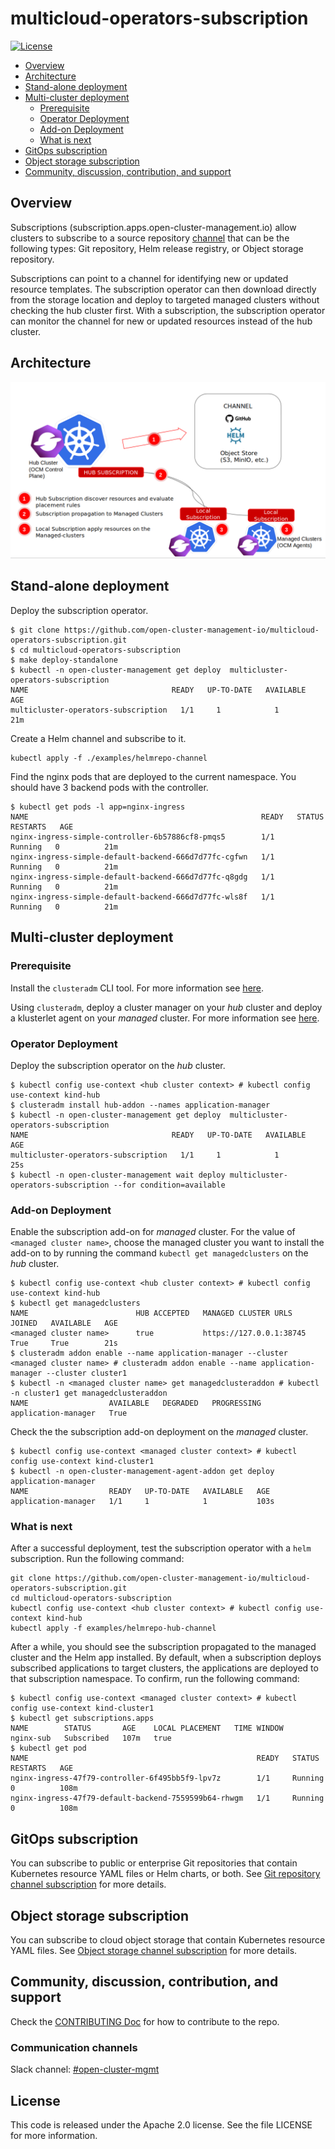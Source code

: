 # multicloud-operators-subscription

[![License](https://img.shields.io/:license-apache-blue.svg)](http://www.apache.org/licenses/LICENSE-2.0.html)

- [Overview](#overview)
- [Architecture](#architecture)
- [Stand-alone deployment](#stand-alone-deployment)
- [Multi-cluster deployment](#multi-cluster-deployment)
    - [Prerequisite](#prerequisite)
    - [Operator Deployment](#operator-deployment)
    - [Add-on Deployment](#add-on-deployment)
    - [What is next](#what-is-next)
- [GitOps subscription](#gitops-subscription)
- [Object storage subscription](#object-storage-subscription)
- [Community, discussion, contribution, and support](#community,-discussion,-contribution,-and-support)

## Overview

Subscriptions (subscription.apps.open-cluster-management.io) allow clusters to subscribe to a source repository [channel](https://github.com/open-cluster-management-io/multicloud-operators-channel) that can be the following types: Git repository, Helm release registry, or Object storage repository.

Subscriptions can point to a channel for identifying new or updated resource templates. The subscription operator can then download directly from the storage location and deploy to targeted managed clusters without checking the hub cluster first. With a subscription, the subscription operator can monitor the channel for new or updated resources instead of the hub cluster.

## Architecture

![architecture](images/architecture.png)

## Stand-alone deployment

Deploy the subscription operator.

```shell
$ git clone https://github.com/open-cluster-management-io/multicloud-operators-subscription.git
$ cd multicloud-operators-subscription
$ make deploy-standalone
$ kubectl -n open-cluster-management get deploy  multicluster-operators-subscription
NAME                                READY   UP-TO-DATE   AVAILABLE   AGE
multicluster-operators-subscription   1/1     1            1           21m
```

Create a Helm channel and subscribe to it.

```shell
kubectl apply -f ./examples/helmrepo-channel
```

Find the nginx pods that are deployed to the current namespace. You should have 3 backend pods with the controller.

```shell
$ kubectl get pods -l app=nginx-ingress
NAME                                                    READY   STATUS    RESTARTS   AGE
nginx-ingress-simple-controller-6b57886cf8-pmqs5        1/1     Running   0          21m
nginx-ingress-simple-default-backend-666d7d77fc-cgfwn   1/1     Running   0          21m
nginx-ingress-simple-default-backend-666d7d77fc-q8gdg   1/1     Running   0          21m
nginx-ingress-simple-default-backend-666d7d77fc-wls8f   1/1     Running   0          21m
```

## Multi-cluster deployment

### Prerequisite

Install the `clusteradm` CLI tool. For more information see [here](https://open-cluster-management.io/getting-started/quick-start/#install-clusteradm-cli-tool).

Using `clusteradm`, deploy a cluster manager on your _hub_ cluster and deploy a klusterlet agent on your _managed_ cluster. For more information see [here](https://open-cluster-management.io/getting-started/quick-start/#deploy-a-cluster-manager-on-your-hub-cluster).

### Operator Deployment

Deploy the subscription operator on the _hub_ cluster.

```shell
$ kubectl config use-context <hub cluster context> # kubectl config use-context kind-hub
$ clusteradm install hub-addon --names application-manager
$ kubectl -n open-cluster-management get deploy  multicluster-operators-subscription
NAME                                READY   UP-TO-DATE   AVAILABLE   AGE
multicluster-operators-subscription   1/1     1            1           25s
$ kubectl -n open-cluster-management wait deploy multicluster-operators-subscription --for condition=available
```

### Add-on Deployment


Enable the subscription add-on for _managed_ cluster. For the value of `<managed cluster name>`, choose the managed cluster you want to install the add-on to by running the command `kubectl get managedclusters` on the _hub_ cluster.

```shell
$ kubectl config use-context <hub cluster context> # kubectl config use-context kind-hub
$ kubectl get managedclusters
NAME                        HUB ACCEPTED   MANAGED CLUSTER URLS      JOINED   AVAILABLE   AGE
<managed cluster name>      true           https://127.0.0.1:38745   True     True        21s
$ clusteradm addon enable --name application-manager --cluster <managed cluster name> # clusteradm addon enable --name application-manager --cluster cluster1
$ kubectl -n <managed cluster name> get managedclusteraddon # kubectl -n cluster1 get managedclusteraddon
NAME                  AVAILABLE   DEGRADED   PROGRESSING
application-manager   True
```

Check the the subscription add-on deployment on the _managed_ cluster.

```shell
$ kubectl config use-context <managed cluster context> # kubectl config use-context kind-cluster1
$ kubectl -n open-cluster-management-agent-addon get deploy application-manager
NAME                  READY   UP-TO-DATE   AVAILABLE   AGE
application-manager   1/1     1            1           103s
```

### What is next

After a successful deployment, test the subscription operator with a `helm` subscription. Run the following command:

```Shell
git clone https://github.com/open-cluster-management-io/multicloud-operators-subscription.git
cd multicloud-operators-subscription
kubectl config use-context <hub cluster context> # kubectl config use-context kind-hub
kubectl apply -f examples/helmrepo-hub-channel
```

After a while, you should see the subscription propagated to the managed cluster and the Helm app installed. By default, when a subscription deploys subscribed applications to target clusters, the applications are deployed to that subscription namespace. To confirm, run the following command:

```Shell
$ kubectl config use-context <managed cluster context> # kubectl config use-context kind-cluster1
$ kubectl get subscriptions.apps
NAME        STATUS       AGE    LOCAL PLACEMENT   TIME WINDOW
nginx-sub   Subscribed   107m   true
$ kubectl get pod
NAME                                                   READY   STATUS      RESTARTS   AGE
nginx-ingress-47f79-controller-6f495bb5f9-lpv7z        1/1     Running     0          108m
nginx-ingress-47f79-default-backend-7559599b64-rhwgm   1/1     Running     0          108m
```

## GitOps subscription

You can subscribe to public or enterprise Git repositories that contain Kubernetes resource YAML files or Helm charts, or both. See [Git repository channel subscription](docs/gitrepo_subscription.md) for more details.

## Object storage subscription

You can subscribe to cloud object storage that contain Kubernetes resource YAML files. See [Object storage channel subscription](docs/objectstorage_subscription.md) for more details.

## Community, discussion, contribution, and support

Check the [CONTRIBUTING Doc](CONTRIBUTING.md) for how to contribute to the repo.

### Communication channels

Slack channel: [#open-cluster-mgmt](http://slack.k8s.io/#open-cluster-mgmt)

## License

This code is released under the Apache 2.0 license. See the file LICENSE for more information.
